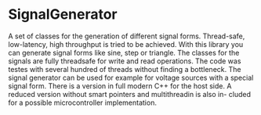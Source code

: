 # SignalGenerator
A set of classes for the generation of different signal forms. Thread-safe, low-latency, high throughput is tried to be achieved.
With this library you can generate signal forms like sine, step or triangle. The classes for the signals are fully threadsafe for
write and read operations. The code was testes with several hundred of threads without finding a bottleneck. The signal generator
can be used for example for voltage sources with a special signal form.
There is a version in full modern C++ for the host side. A reduced version without smart pointers and multithreadin is also in-
cluded for a possible microcontroller implementation.
